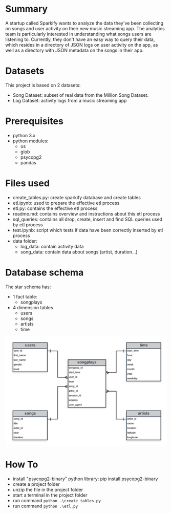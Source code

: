 # Summary

A startup called Sparkify wants to analyze the data they've been collecting on songs and user activity on their new music streaming app. The analytics team is particularly interested in understanding what songs users are listening to. Currently, they don't have an easy way to query their data, which resides in a directory of JSON logs on user activity on the app, as well as a directory with JSON metadata on the songs in their app.

# Datasets
This project is based on 2 datasets:
- Song Dataset: subset of real data from the Million Song Dataset. 
- Log Dataset: activity logs from a music streaming app

# Prerequisites

- python 3.x
- python modules:
  - os
  - glob
  - psycopg2
  - pandas

# Files used

- create_tables.py: create sparkify database and create tables
- etl.ipynb: used to prepare the effective etl process
- etl.py: contains the effective etl process
- readme.md: contains overview and instructions about this etl process
- sql_queries: contains all drop, create, insert and find SQL queries used by etl process
- test.ipynb: script which tests if data have been correctly inserted by etl process 
- data folder:
  - log_data: contain activity data
  - song_data: contain data about songs (artist, duration...)

# Database schema

The star schema has:
- 1 fact table: 
  - songplays
- 4 dimension tables
  - users
  - songs
  - artists
  - time

![](sparkify_erd.png?raw=true)

# How To
- install "psycopg2-binary" python library: pip install psycopg2-binary
- create a project folder
- unzip the file in the project folder
- start a terminal in the project folder
- run command `python .\create_tables.py`
- run command `python .\etl.py`